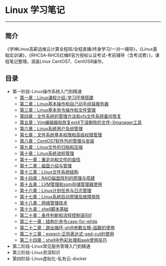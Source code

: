 # Linux 学习笔记

---

## 简介

《学神Linux高薪运维云计算全程班/全程直播/终身学习/一对一辅导》，《Linux基础实训课》，《RHCSA-RHCE红帽8官方授权认证考试-考前辅导（含考试费）》，课程笔记整理。涵盖Linux CentOS7、CentOS8操作。

## 目录

* 第一阶段-Linux操作系统入门到精通
	+ [第一章：Linux课程介绍-学习环境搭建](./第一章：Linux课程介绍-学习环境搭建.md)
	+ [第二章：Linux基本操作和自己动手组装服务器](./第二章：Linux基本操作和自己动手组装服务器.md)
	+ [第三章：Linux基本命令操作和文件管理](./第三章：Linux基本命令操作和文件管理.md)
	+ [第四章：文件系统的管理方法和xfs文件系统备份恢复](./第四章：文件系统的管理方法和xfs文件系统备份恢复.md)
	+ [第五章：Vim编辑器和恢复ext4下误删除的文件-Xmanager工具](./第五章：Vim编辑器和恢复ext4下误删除的文件-Xmanager工具.md)
	+ [第六章：Linux系统用户及组管理](./第六章：Linux系统用户及组管理.md)
	+ [第七章：文件系统基本权限和高级权限管理](./第七章：文件系统基本权限和高级权限管理.md)
	+ [第八章：CentOS7软件包的管理与安装](./第八章：CentOS7软件包的管理与安装.md)
	+ [第九章：Linux文件的归档和压缩](./第九章：Linux文件的归档和压缩.md)
	+ [第十章：Linux系统进程管理](./第十章：Linux系统进程管理.md)
	+ [第十一章：重定向和文件的查找](./第十一章：重定向和文件的查找.md)
	+ [第十二章：磁盘介绍与管理](./第十二章：磁盘介绍与管理.md)
	+ [第十三章：Linux文件系统结构](./第十三章：Linux文件系统结构.md)
	+ [第十四章：RAID磁盘阵列的原理与搭建](./第十四章：RAID磁盘阵列的原理与搭建.md)
	+ [第十五章：LVM管理和ssm存储管理器使用](./第十五章：LVM管理和ssm存储管理器使用.md)
	+ [第十六章：Linux计划任务与日志管理](./第十六章：Linux计划任务与日志管理.md)
	+ [第十七章：Linux系统启动原理及故障排除](./第十七章：Linux系统启动原理及故障排除.md)
	+ [第十八章：网络管理技术](./第十八章：网络管理技术.md)
	+ [第十九章：shell脚本基础](./第十九章：shell脚本基础.md)
	+ [第二十章：条件判断和流程控制语句if](./第二十章：条件判断和流程控制语句if.md)
	+ [第二十一章：结构化命令case-for-while](./第二十一章：结构化命令case-for-while.md)
	+ [第二十二章：跳出循环-shift参数左移-函数的使用](./第二十二章：跳出循环-shift参数左移-函数的使用.md)
	+ [第二十三章：expect-正则表达式-sed-cut的使用](./第二十三章：expect-正则表达式-sed-cut的使用.md)
	+ [第二十四章：shell中色彩处理和awk使用技巧](./第二十四章：shell中色彩处理和awk使用技巧.md)
* 第二阶段-Linux常见服务管理入门到精通
* 第三阶段-Linux资深知识
* 第四阶段-Linux虚拟化-私有云-docker